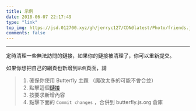 ```yaml
---
title: 示例
date: 2018-06-07 22:17:49
type: "link"
top_img: https://jsd.012700.xyz/gh/jerryc127/CDN@latest/Photo/friends.jpg
comments: false
---
```


***

定時清理一些無法訪問的鏈接，如果你的鏈接被清理了，你可以重新提交。

如果你想把自己的網頁也新增到`示例`頁面，請


>1. 確保你使用 Butterfly 主題 （魔改太多的可能不會合並）
>2. 點擊這個[鏈接](https://github.com/jerryc127/butterfly.js.org/edit/main/source/_data/link.yml)
>3. 按要求新增內容
>4. 點擊下面的 `Commit changes` ，合併到 butterfly.js.org 倉庫

